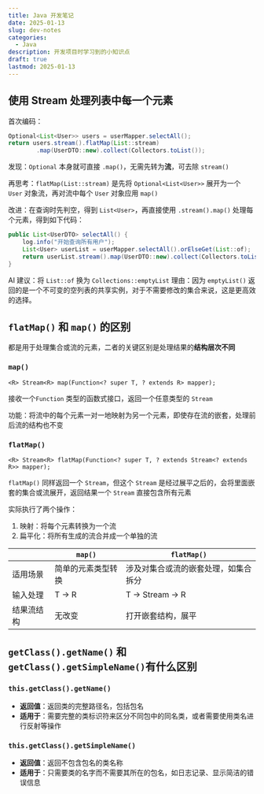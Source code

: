 ```yaml
---
title: Java 开发笔记
date: 2025-01-13
slug: dev-notes
categories:
  - Java
description: 开发项目时学习到的小知识点
draft: true
lastmod: 2025-01-13
---
```

## 使用 Stream 处理列表中每一个元素

首次编码：

```java
Optional<List<User>> users = userMapper.selectAll();
return users.stream().flatMap(List::stream)
		.map(UserDTO::new).collect(Collectors.toList());
```

发现：`Optional` 本身就可直接 `.map()`，无需先转为**流**，可去除 `stream()`

再思考：`flatMap(List::stream)` 是先将 `Optional<List<User>>` 展开为一个 `User` 对象流，再对流中每个 `User` 对象应用 `map()`

改进：在查询时先判空，得到 `List<User>`，再直接使用 `.stream().map()` 处理每个元素，得到如下代码：

```java
public List<UserDTO> selectAll() {  
    log.info("开始查询所有用户");  
    List<User> userList = userMapper.selectAll().orElseGet(List::of);  
    return userList.stream().map(UserDTO::new).collect(Collectors.toList());  
}
```

AI 建议：将 `List::of` 换为 `Collections::emptyList`
理由：因为 `emptyList()` 返回的是一个不可变的空列表的共享实例，对于不需要修改的集合来说，这是更高效的选择。

## `flatMap()` 和 `map()` 的区别

都是用于处理集合或流的元素，二者的关键区别是处理结果的**结构层次不同**

### `map()`

`<R> Stream<R> map(Function<? super T, ? extends R> mapper);`

接收一个`Function` 类型的函数式接口，返回一个任意类型的 `Stream`

功能：将流中的每个元素一对一地映射为另一个元素，即使存在流的嵌套，处理前后流的结构也不变

### `flatMap()`

`<R> Stream<R> flatMap(Function<? super T, ? extends Stream<? extends R>> mapper);`

`flatMap()` 同样返回一个 `Stream`，但这个 `Stream` 是经过展平之后的，会将里面嵌套的集合或流展开，返回结果一个 `Stream` 直接包含所有元素

实际执行了两个操作：
1. 映射：将每个元素转换为一个流
2. 扁平化：将所有生成的流合并成一个单独的流

|       | `map()`   | `flatMap()`         |
| ----- | --------- | ------------------- |
| 适用场景  | 简单的元素类型转换 | 涉及对集合或流的嵌套处理，如集合拆分  |
| 输入处理  | T -> R    | T -> Stream<R> -> R |
| 结果流结构 | 无改变       | 打开嵌套结构，展平           |
## `getClass().getName()` 和 `getClass().getSimpleName()`有什么区别

### `this.getClass().getName()`

- **返回值**：返回类的完整路径名，包括包名
- **适用于**：需要完整的类标识符来区分不同包中的同名类，或者需要使用类名进行反射等操作

### `this.getClass().getSimpleName()`

- **返回值**：返回不包含包名的类名称
- **适用于**：只需要类的名字而不需要其所在的包名，如日志记录、显示简洁的错误信息
